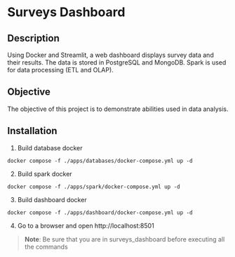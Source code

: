 # Surveys Dashboard

## Description
Using Docker and Streamlit, a web dashboard displays survey data and their results. The data is stored in PostgreSQL and MongoDB. Spark is used for data processing (ETL and OLAP).

## Objective
The objective of this project is to demonstrate abilities used in data analysis.

## Installation
1. Build database docker
```console
docker compose -f ./apps/databases/docker-compose.yml up -d
```

2. Build spark docker
```console
docker compose -f ./apps/spark/docker-compose.yml up -d
```

3. Build dashboard docker
```console
docker compose -f ./apps/dashboard/docker-compose.yml up -d
```

4. Go to a browser and open http://localhost:8501

> **Note**: Be sure that you are in surveys_dashboard before executing all the commands
